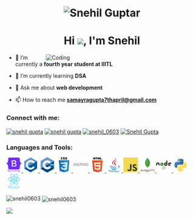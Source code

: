 <h1 align="center">
  <img src="https://media.giphy.com/media/GHKlVpc6ThFB9Zk41M/giphy.gif"  width="700" height="200" alt="Snehil Guptar" />
</h1>
<h1 align="center">Hi <img src="https://github.com/nixin72/nixin72/blob/master/wave.gif" height="70" >, I'm Snehil</h1>
<img align="right" alt="Coding" width="400" src="https://camo.githubusercontent.com/2309797487e5e969659a3b545c96151807b04120a9cc2985f632ec94ba00c9f3/68747470733a2f2f6d656469612e67697068792e636f6d2f6d656469612f53576f536b4e36447854737a71494b4571762f67697068792e676966">


- 🔭 I’m currently a **fourth year student at IIITL**

- 🌱 I’m currently learning **DSA**

- 💬 Ask me about **web development**

- 📫 How to reach me **samayragupta7thapril@gmail.com**
<h3 align="left">Connect with me:</h3>
<p align="left">
<a href="https://linkedin.com/in/snehil gupta" target="blank"><img align="center" src="https://raw.githubusercontent.com/rahuldkjain/github-profile-readme-generator/master/src/images/icons/Social/linked-in-alt.svg" alt="snehil gupta" height="30" width="40" /></a>
<a href="https://fb.com/snehil gupta" target="blank"><img align="center" src="https://raw.githubusercontent.com/rahuldkjain/github-profile-readme-generator/master/src/images/icons/Social/facebook.svg" alt="snehil gupta" height="30" width="40" /></a>
<a href="https://instagram.com/snehil_0603" target="blank"><img align="center" src="https://raw.githubusercontent.com/rahuldkjain/github-profile-readme-generator/master/src/images/icons/Social/instagram.svg" alt="snehil_0603" height="30" width="40" /></a>
<a href="https://discord.gg/Snehil Gupta" target="blank"><img align="center" src="https://raw.githubusercontent.com/rahuldkjain/github-profile-readme-generator/master/src/images/icons/Social/discord.svg" alt="Snehil Gupta" height="30" width="40" /></a>
</p>

<h3 align="left">Languages and Tools:</h3>
<p align="left"> <a href="https://getbootstrap.com" target="_blank" rel="noreferrer"> <img src="https://raw.githubusercontent.com/devicons/devicon/master/icons/bootstrap/bootstrap-plain-wordmark.svg" alt="bootstrap" width="40" height="40"/> </a> <a href="https://www.cprogramming.com/" target="_blank" rel="noreferrer"> <img src="https://raw.githubusercontent.com/devicons/devicon/master/icons/c/c-original.svg" alt="c" width="40" height="40"/> </a> <a href="https://www.w3schools.com/cpp/" target="_blank" rel="noreferrer"> <img src="https://raw.githubusercontent.com/devicons/devicon/master/icons/cplusplus/cplusplus-original.svg" alt="cplusplus" width="40" height="40"/> </a> <a href="https://www.w3schools.com/css/" target="_blank" rel="noreferrer"> <img src="https://raw.githubusercontent.com/devicons/devicon/master/icons/css3/css3-original-wordmark.svg" alt="css3" width="40" height="40"/> </a> <a href="https://expressjs.com" target="_blank" rel="noreferrer"> <img src="https://raw.githubusercontent.com/devicons/devicon/master/icons/express/express-original-wordmark.svg" alt="express" width="40" height="40"/> </a> <a href="https://www.w3.org/html/" target="_blank" rel="noreferrer"> <img src="https://raw.githubusercontent.com/devicons/devicon/master/icons/html5/html5-original-wordmark.svg" alt="html5" width="40" height="40"/> </a> <a href="https://www.java.com" target="_blank" rel="noreferrer"> <img src="https://raw.githubusercontent.com/devicons/devicon/master/icons/java/java-original.svg" alt="java" width="40" height="40"/> </a> <a href="https://developer.mozilla.org/en-US/docs/Web/JavaScript" target="_blank" rel="noreferrer"> <img src="https://raw.githubusercontent.com/devicons/devicon/master/icons/javascript/javascript-original.svg" alt="javascript" width="40" height="40"/> </a> <a href="https://www.mongodb.com/" target="_blank" rel="noreferrer"> <img src="https://raw.githubusercontent.com/devicons/devicon/master/icons/mongodb/mongodb-original-wordmark.svg" alt="mongodb" width="40" height="40"/> </a> <a href="https://nodejs.org" target="_blank" rel="noreferrer"> <img src="https://raw.githubusercontent.com/devicons/devicon/master/icons/nodejs/nodejs-original-wordmark.svg" alt="nodejs" width="40" height="40"/> </a> <a href="https://www.python.org" target="_blank" rel="noreferrer"> <img src="https://raw.githubusercontent.com/devicons/devicon/master/icons/python/python-original.svg" alt="python" width="40" height="40"/> </a> <a href="https://reactjs.org/" target="_blank" rel="noreferrer"> <img src="https://raw.githubusercontent.com/devicons/devicon/master/icons/react/react-original-wordmark.svg" alt="react" width="40" height="40"/> </a> </p>

<div><img align="left" src="https://github-readme-stats.vercel.app/api/top-langs?username=snehil0603&show_icons=true&theme=dark&locale=en&layout=compact" alt="snehil0603" /></div>

<div>&nbsp;<img align="center" src="https://github-readme-stats.vercel.app/api?username=snehil0603&show_icons=true&&theme=dark&locale=en" alt="snehil0603" /></div>


<p><a href="https://git.io/streak-stats"><img src="http://github-readme-streak-stats.herokuapp.com?user=snehil0603&theme=dark&hide_border=true"/></a></p>

